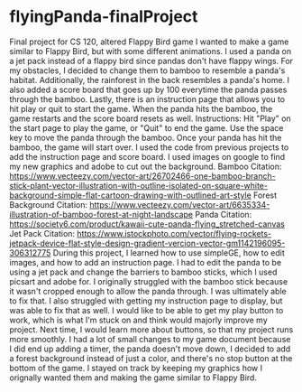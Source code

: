 # flyingPanda-finalProject
Final project for CS 120, altered Flappy Bird game
I wanted to make a game similar to Flappy Bird, but with some different animations. I used a panda on a jet pack instead of a flappy bird since pandas don't have flappy wings. For my obstacles, I decided to change them to bamboo to resemble a panda's habitat. Additionally, the rainforest in the back resembles a panda's home. I also added a score board that goes up by 100 everytime the panda passes through the bamboo. Lastly, there is an instruction page that allows you to hit play or quit to start the game. When the panda hits the bamboo, the game restarts and the score board resets as well.
Instructions: Hit "Play" on the start page to play the game, or "Quit" to end the game. Use the space key to move the panda through the bamboo. Once your panda has hit the bamboo, the game will start over.
I used the code from previous projects to add the instruction page and score board. I used images on google to find my new graphics and adobe to cut out the background. 
Bamboo Citation: https://www.vecteezy.com/vector-art/26702466-one-bamboo-branch-stick-plant-vector-illustration-with-outline-isolated-on-square-white-background-simple-flat-cartoon-drawing-with-outlined-art-style
Forest Background Citation: https://www.vecteezy.com/vector-art/6635334-illustration-of-bamboo-forest-at-night-landscape
Panda Citation: https://society6.com/product/kawaii-cute-panda-flying_stretched-canvas
Jet Pack Citation: https://www.istockphoto.com/vector/flying-rockets-jetpack-device-flat-style-design-gradient-vercion-vector-gm1142196095-306312775
During this project, I learned how to use simpleGE, how to edit images, and how to add an instruction page. I had to edit the panda to be using a jet pack and change the barriers to bamboo sticks, which I used picsart and adobe for. I originally struggled with the bamboo stick because it wasn't cropped enough to allow the panda through. I was ultimately able to fix that. I also struggled with getting my instruction page to display, but was able to fix that as well. I would like to be able to get my play button to work, which is what I'm stuck on and think would majorly improve my project. Next time, I would learn more about buttons, so that my project runs more smoothly. I had a lot of small changes to my game document because I did end up adding a timer, the panda doesn't move down, I decided to add a forest background instead of just a color, and there's no stop button at the bottom of the game. I stayed on track by keeping my graphics how I orignally wanted them and making the game similar to Flappy Bird.
